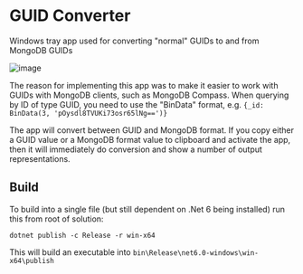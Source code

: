 # GUID Converter
Windows tray app used for converting "normal" GUIDs to and from MongoDB GUIDs

![image](https://user-images.githubusercontent.com/1714173/222810855-c7d9c35a-f40f-4374-be23-6635ce1e172e.png)

The reason for implementing this app was to make it easier to work with GUIDs with MongoDB clients, such as MongoDB Compass. When querying by ID of type GUID, you need to use the "BinData" format, e.g. `{_id: BinData(3, 'pOysdl8TVUKi73osr65lNg==')}`

The app will convert between GUID and MongoDB format. If you copy either a GUID value or a MongoDB format value to clipboard and activate the app, then it will immediately do conversion and show a number of output representations.

## Build
To build into a single file (but still dependent on .Net 6 being installed) run this from root of solution:

```
dotnet publish -c Release -r win-x64
```

This will build an executable into `bin\Release\net6.0-windows\win-x64\publish`
